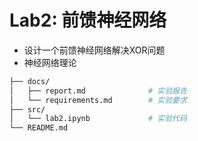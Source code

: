 # Lab2: 前馈神经网络

- 设计一个前馈神经网络解决XOR问题
- 神经网络理论

```bash
├── docs/                      
│   ├── report.md              # 实验报告
│   └── requirements.md        # 实验要求
├── src/                       
│   └── lab2.ipynb             # 实验代码
└── README.md                  
```

